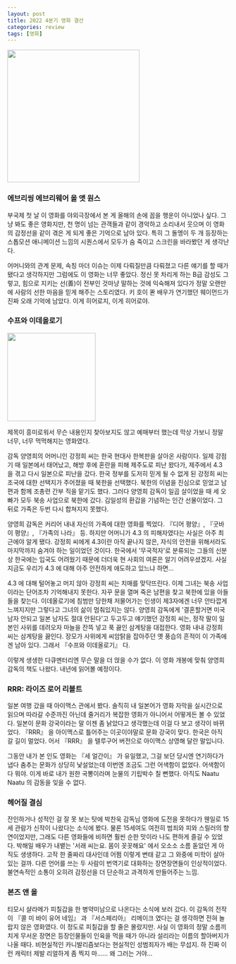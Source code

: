 ```yaml
---
layout: post
title: 2022 4분기 영화 결산
categories: review
tags: [영화]
---
```


<img src="{{ site.baseurl }}/thumbnails/230125_review
tags: [영화]/에에올.jpeg" width="300" />

### 에브리씽 에브리웨어 올 앳 원스

부국제 첫 날 이 영화를 야외극장에서 본 게 올해의 손에 꼽을 행운이 아니었나 싶다. 그냥 봐도 좋은 영화지만, 천 명이 넘는 관객들과 같이 경악하고 소리내서 웃으며 이 영화의 감정선을 같이 겪은 게 되게 좋은 기억으로 남아 있다. 특히 그 돌멩이 두 개 등장하는 스톱모션 애니메이션 느낌의 시퀀스에서 모두가 숨 죽이고 스크린을 바라봤던 게 생각난다. 

어머니와의 관계 문제, 속칭 마더 이슈는 이제 다뤄질만큼 다뤄졌고 다른 얘기를 할 때가 됐다고 생각하지만 그럼에도 이 영화는 너무 좋았다. 정신 못 차리게 하는 B급 감성도 그렇고, 힘으로 지키는 선(善)이 전부인 것마냥 말하는 것에 익숙해져 있다가 정말 오랜만에 사람의 선한 마음을 믿게 해주는 스토리였다. 키 호이 콴 배우가 연기했던 웨이먼드가 진짜 오래 기억에 남았다. 이게 히어로지, 이게 히어로야.

### 수프와 이데올로기
<img src="{{ site.baseurl }}/thumbnails/230125_review
tags: [영화]/수프와이데올로기.jpeg" width="200" />

제목이 흥미로워서 무슨 내용인지 찾아보지도 않고 예매부터 했는데 막상 가보니 정말 너무, 너무 먹먹해지는 영화였다.

감독 양영희의 어머니인 강정희 씨는 한국 현대사 한복판을 살아온 사람이다. 일제 강점기 때 일본에서 태어났고, 해방 후에 혼란을 피해 제주도로 피난 왔다가, 제주에서 4.3 을 겪고 다시 일본으로 피난을 갔다. 한국 정부를 도저히 믿게 될 수 없게 된 강정희 씨는 조국에 대한 선택지가 주어졌을 때 북한을 선택했다. 북한의 이념을 진심으로 믿었고 남편과 함께 조총련 간부 직을 맡기도 했다. 그러다 양영희 감독이 일곱 살이었을 때 세 오빠가 모두 북송 사업으로 북한에 갔다. 김일성의 환갑을 기념하는 인간 선물이었다. 그 뒤로 가족은 두번 다시 합쳐지지 못했다. 

양영희 감독은 커리어 내내 자신의 가족에 대한 영화를 찍었다. 『디어 평양』, 『굿바이 평양』, 『가족의 나라』 등. 하지만 어머니가 4.3 의 피해자였다는 사실은 아주 최근에야 알게 됐다. 강정희 씨에게 4.3이란 아직 끝나지 않은, 자식의 안전을 위해서라도 마지막까지 숨겨야 하는 일이었던 것이다. 한국에서 '무국적자'로 분류되는 그들의 신분상 한국에는 입국도 어려웠기 때문에 더더욱 현 사회의 여론은 알기 어려우셨겠지. 사실 지금도 우리가 4.3 에 대해 아주 안전하게 애도하고 있느냐 하면... 

4.3 에 대해 털어놓고 머지 않아 강정희 씨는 치매를 맞닥뜨린다. 이제 그녀는 북송 사업이라는 단어조차 기억해내지 못한다. 자꾸 문을 열며 죽은 남편을 찾고 북한에 있을 아들들을 찾는다. 이데올로기에 침범만 당한채 저물어가는 인생이 제3자에겐 너무 안타깝게 느껴지지만 그렇다고 그녀의 삶이 멈춰있지는 않다. 양영희 감독에게 '결혼할거면 미국 남자 안되고 일본 남자도 절대 안된다'고 두고두고 얘기했던 강정희 씨는, 정작 딸이 일본인 사위를 데려오자 마늘을 잔뜩 넣고 푹 끓인 삼계탕을 대접한다. 영화 내내 강정희 씨는 삼계탕을 끓인다. 장모가 사위에게 씨암탉을 잡아주던 옛 풍습의 흔적이 이 가족에겐 남아 있다. 그래서 『수프와 이데올로기』 다. 

이렇게 생생한 다큐멘터리엔 무슨 말을 더 얹을 수가 없다. 이 영화 개봉에 맞춰 양영희 감독의 책도 나왔다. 내년에 읽어볼 예정이다.
 
### RRR: 라이즈 로어 리볼트

일본 여행 갔을 때 아이맥스 관에서 봤다. 솔직히 내 일본어가 영화 자막을 실시간으로 읽으며 따라갈 수준까진 아닌데 줄거리가 복잡한 영화가 아니어서 어떻게든 볼 수 있었다. 일본이 문화 강국이라는 말 이젠 좀 낡았다고 생각했는데 이걸 다 보고 생각이 바뀌었다. 『RRR』 을 아이맥스로 틀어주는 이곳이야말로 문화 강국이 맞다. 한국은 아직 갈 길이 멀었다. 어서 『RRR』 을 텔루구어 버전으로 아이맥스 상영해 달란 말입니다.

그동안 내가 본 인도 영화는 『세 얼간이』 가 유일했고, 그걸 보던 당시엔 연기하다가 냅다 춤추는 문화가 상당히 낯설었는데 이번엔 조금도 그런 어색함이 없었다. 어색함이 다 뭐야. 이게 바로 내가 원한 국뽕이라며 눈물의 기립박수 칠 뻔했다. 아직도 Naatu Naatu 의 감동을 잊을 수 없다. 

### 헤어질 결심

잔인하거나 성적인 걸 잘 못 보는 탓에 박찬욱 감독님 영화에 도전을 못하다가 웬일로 15세 관람가 신작이 나왔다는 소식에 봤다. 물론 15세여도 여전히 범죄와 피와 스릴러의 향연이었지만, 그래도 다른 영화들에 비하면 훨씬 순한 맛이라 나도 편하게 즐길 수 있었다. 박해일 배우가 내뱉는 '서래 씨는요. 몸이 꼿꼿해요' 에서 오소소 소름 돋았던 게 아직도 생생하다. 고작 한 줄짜리 대사인데 어쩜 이렇게 변태 같고 그 와중에 미학이 살아있는 걸까. 다른 언어를 쓰는 두 사람이 번역기로 대화하는 장면장면들이 인상적이었다. 불연속적인 소통이 오히려 감정선을 더 단순하고 과격하게 만들어주는 느낌.
 
### 본즈 앤 올

티모시 샬라메가 피칠갑을 한 병약미남으로 나온다는 소식에 보러 갔다. 이 감독의 전작이 『콜 미 바이 유어 네임』 과 『서스페리아』 리메이크 였다는 걸 생각하면 전혀 놀랍지 않은 영화였다. 이 정도로 피칠갑을 할 줄은 몰랐지만. 사실 이 영화의 정말 소름끼치게 무서운 장면은 등장인물들이 인육을 먹을 때가 아니라 설리라는 이름의 할아버지가 나올 때다. 비현실적인 카니발리즘보다는 현실적인 성범죄자가 배는 무섭지. 하 진짜 이런 캐릭터 제발 리얼하게 좀 찍지 마...... 왜 그러는 거야...  
